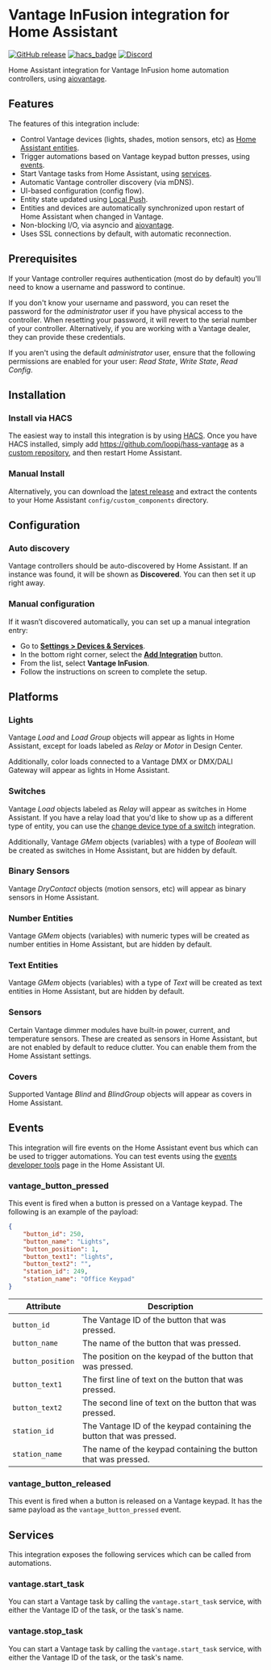 # Vantage InFusion integration for Home Assistant

[![GitHub release](https://img.shields.io/github/v/release/loopj/hass-vantage?style=for-the-badge)](http://github.com/loopj/hass-vantage/releases/latest)
[![hacs_badge](https://img.shields.io/badge/HACS-Custom-41BDF5.svg?style=for-the-badge)](https://github.com/hacs/integration)
[![Discord](https://img.shields.io/discord/1120862286576353370?style=for-the-badge)](https://discord.gg/j6xdqPJJ)

Home Assistant integration for Vantage InFusion home automation controllers, using [aiovantage](https://github.com/loopj/aiovantage).

## Features

The features of this integration include:

- Control Vantage devices (lights, shades, motion sensors, etc) as [Home Assistant entities](#platforms).
- Trigger automations based on Vantage keypad button presses, using [events](#events).
- Start Vantage tasks from Home Assistant, using [services](#services).
- Automatic Vantage controller discovery (via mDNS).
- UI-based configuration (config flow).
- Entity state updated using [Local Push](https://www.home-assistant.io/blog/2016/02/12/classifying-the-internet-of-things/#classifiers).
- Entities and devices are automatically synchronized upon restart of Home Assistant when changed in Vantage.
- Non-blocking I/O, via asyncio and [aiovantage](https://github.com/loopj/aiovantage).
- Uses SSL connections by default, with automatic reconnection.

## Prerequisites

If your Vantage controller requires authentication (most do by default) you'll need to know a username and password to continue.

If you don't know your username and password, you can reset the password for the *administrator* user if you have physical access to the controller. When resetting your password, it will revert to the serial number of your controller. Alternatively, if you are working with a Vantage dealer, they can provide these credentials.

If you aren't using the default *administrator* user, ensure that the following permissions are enabled for your user: *Read State*, *Write State*, *Read Config*.

## Installation

### Install via HACS

The easiest way to install this integration is by using [HACS](https://hacs.xyz). Once you have HACS installed, simply add <https://github.com/loopj/hass-vantage> as a [custom repository](https://hacs.xyz/docs/faq/custom_repositories/), and then restart Home Assistant.

### Manual Install

Alternatively, you can download the [latest release](https://github.com/loopj/hass-vantage/releases/latest/download/vantage.zip) and extract the contents to your Home Assistant `config/custom_components` directory.

## Configuration

### Auto discovery

Vantage controllers should be auto-discovered by Home Assistant. If an instance was found, it will be shown as **Discovered**. You can then set it up right away.

### Manual configuration

If it wasn’t discovered automatically, you can set up a manual integration entry:

- Go to [**Settings > Devices & Services**](https://my.home-assistant.io/redirect/integrations).
- In the bottom right corner, select the [**Add Integration**](https://my.home-assistant.io/redirect/config_flow_start?domain=vantage) button.
- From the list, select **Vantage InFusion**.
- Follow the instructions on screen to complete the setup.

## Platforms

### Lights

Vantage *Load* and *Load Group* objects will appear as lights in Home Assistant, except for loads labeled as *Relay* or *Motor* in Design Center.

Additionally, color loads connected to a Vantage DMX or DMX/DALI Gateway will appear as lights in Home Assistant.

### Switches

Vantage *Load* objects labeled as *Relay* will appear as switches in Home Assistant. If you have a relay load that you'd like to show up as a different type of entity, you can use the [change device type of a switch](https://www.home-assistant.io/integrations/switch_as_x/) integration.

Additionally, Vantage *GMem* objects (variables) with a type of *Boolean* will be created as switches in Home Assistant, but are hidden by default.

### Binary Sensors

Vantage *DryContact* objects (motion sensors, etc) will appear as binary sensors in Home Assistant.

### Number Entities

Vantage *GMem* objects (variables) with numeric types will be created as number entities in Home Assistant, but are hidden by default.

### Text Entities

Vantage *GMem* objects (variables) with a type of *Text* will be created as text entities in Home Assistant, but are hidden by default.

### Sensors

Certain Vantage dimmer modules have built-in power, current, and temperature sensors. These are created as sensors in Home Assistant, but are not enabled by default to reduce clutter. You can enable them from the Home Assistant settings.

### Covers

Supported Vantage *Blind* and *BlindGroup* objects will appear as covers in Home Assistant.

## Events

This integration will fire events on the Home Assistant event bus which can be used to trigger automations. You can test events using the [events developer tools](https://my.home-assistant.io/redirect/developer_events/) page in the Home Assistant UI.

### vantage_button_pressed

This event is fired when a button is pressed on a Vantage keypad. The following is an example of the payload:

```json
{
    "button_id": 250,
    "button_name": "Lights",
    "button_position": 1,
    "button_text1": "lights",
    "button_text2": "",
    "station_id": 249,
    "station_name": "Office Keypad"
}
```

| Attribute | Description |
| --- | --- |
| `button_id` | The Vantage ID of the button that was pressed. |
| `button_name` | The name of the button that was pressed. |
| `button_position` | The position on the keypad of the button that was pressed. |
| `button_text1` | The first line of text on the button that was pressed. |
| `button_text2` | The second line of text on the button that was pressed. |
| `station_id` | The Vantage ID of the keypad containing the button that was pressed. |
| `station_name` | The name of the keypad containing the button that was pressed. |

### vantage_button_released

This event is fired when a button is released on a Vantage keypad. It has the same payload as the `vantage_button_pressed` event.

## Services

This integration exposes the following services which can be called from automations.

### vantage.start_task

You can start a Vantage task by calling the `vantage.start_task` service, with either the Vantage ID of the task, or the task's name.

### vantage.stop_task

You can start a Vantage task by calling the `vantage.start_task` service, with either the Vantage ID of the task, or the task's name.
